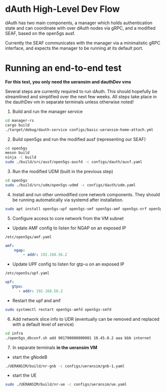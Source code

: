 # dAuth High-Level Dev Flow

dAuth has two main components, a manager which holds authentication state and
can coordinate with over dAuth nodes via gRPC, and a modified SEAF, based on the
open5gs ausf.

Currently the SEAF communicates with the manager via a minimalistic gRPC
interface, and expects the manager to be running at its default port.

# Running an end-to-end test

**For this test, you only need the ueransim and dauthDev vms**

Several steps are currently required to run dAuth. This should hopefully be
streamlined and simplified over the next few weeks. All steps take place in the dauthDev vm in separate terminals unless otherwise noted!

1. Build and run the manager service

```bash
cd manager-rs
cargo build
./target/debug/dauth-service configs/basic-ueransim-home-attach.yml
```

2. Build open5gs and run the modified ausf (representing our SEAF)

```bash
cd open5gs
meson build
ninja -C build
sudo ./build/src/ausf/open5gs-ausfd -c configs/dauth/ausf.yaml
```

3. Run the modified UDM (built in the previous step)

```bash
cd open5gs
sudo ./build/src/udm/open5gs-udmd -c configs/dauth/udm.yaml
```

4. Install and run other unmodified core network components. They should be
   running automatically via systemd after installation.

```bash
sudo apt install open5gs-upf open5gs-smf open5gs-amf open5gs-nrf open5gs-udr open5gs-pcf open5gs-nssf open5gs-bsf
```

5. Configure access to core network from the VM subnet
* Update AMF config to listen for NGAP on an exposed IP

`/etc/open5gs/amf.yaml`
```yaml
amf:
    ngap:
        - addr: 192.168.56.2
```
* Update UPF config to listen for gtp-u on an exposed IP

`/etc/open5s/upf.yaml`
```yaml
upf:
   gtpu:
      - addr: 192.168.56.2
```

* Restart the upf and amf
```bash
sudo systemctl restart open5gs-amfd open5gs-smfd
```

6. Add network slice info to UDR (eventually can be removed and replaced with a
   default level of service)
```bash
cd infra
./open5gs_dbconf.sh add 901700000000001 10.45.0.2 aaa bbb internet
```

7. In separate terminals **in the ueransim VM**
* start the gNodeB
```bash
./UERANSIM/build/nr-gnb -c configs/ueransim/gnb-1.yaml
```
* start the UE
```bash
sudo ./UERANSIM/build/nr-ue -c configs/ueransim/ue.yaml
```
